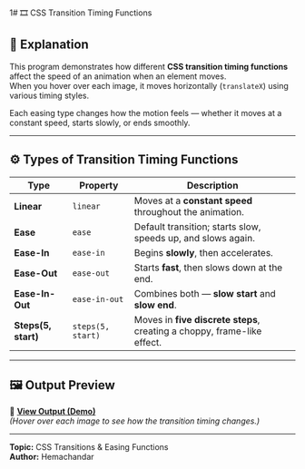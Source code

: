 1# 🎞️ CSS Transition Timing Functions

## 🧠 Explanation
This program demonstrates how different **CSS transition timing functions** affect the speed of an animation when an element moves.  
When you hover over each image, it moves horizontally (`translateX`) using various timing styles.  

Each easing type changes how the motion feels — whether it moves at a constant speed, starts slowly, or ends smoothly.

---

## ⚙️ Types of Transition Timing Functions

| Type | Property | Description |
|------|-----------|--------------|
| **Linear** | `linear` | Moves at a **constant speed** throughout the animation. |
| **Ease** | `ease` | Default transition; starts slow, speeds up, and slows again. |
| **Ease-In** | `ease-in` | Begins **slowly**, then accelerates. |
| **Ease-Out** | `ease-out` | Starts **fast**, then slows down at the end. |
| **Ease-In-Out** | `ease-in-out` | Combines both — **slow start** and **slow end**. |
| **Steps(5, start)** | `steps(5, start)` | Moves in **five discrete steps**, creating a choppy, frame-like effect. |

---

## 🖼️ Output Preview
🔗 **[View Output (Demo)](YourPreviewLinkHere)**  
*(Hover over each image to see how the transition timing changes.)*

---

**Topic:** CSS Transitions & Easing Functions  
**Author:** Hemachandar  

